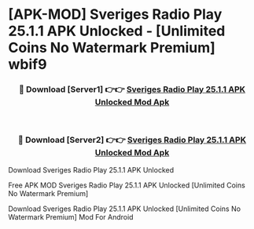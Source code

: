 # [APK-MOD] Sveriges Radio Play 25.1.1 APK Unlocked - [Unlimited Coins No Watermark Premium] wbif9



<div align="center">
<h3>🔴 Download [Server1] 👉👉 <a href="https://momento.my/?title=Sveriges_Radio_Play_25.1.1_APK_Unlocked">Sveriges Radio Play 25.1.1 APK Unlocked Mod Apk</a></h3><br>

<h3>🔴 Download [Server2] 👉👉 <a href="https://momento.my/?title=Sveriges_Radio_Play_25.1.1_APK_Unlocked">Sveriges Radio Play 25.1.1 APK Unlocked Mod Apk</a></h3>
</div>



Download Sveriges Radio Play 25.1.1 APK Unlocked 

Free APK MOD Sveriges Radio Play 25.1.1 APK Unlocked [Unlimited Coins No Watermark Premium]

Download Sveriges Radio Play 25.1.1 APK Unlocked [Unlimited Coins No Watermark Premium] Mod For Android
